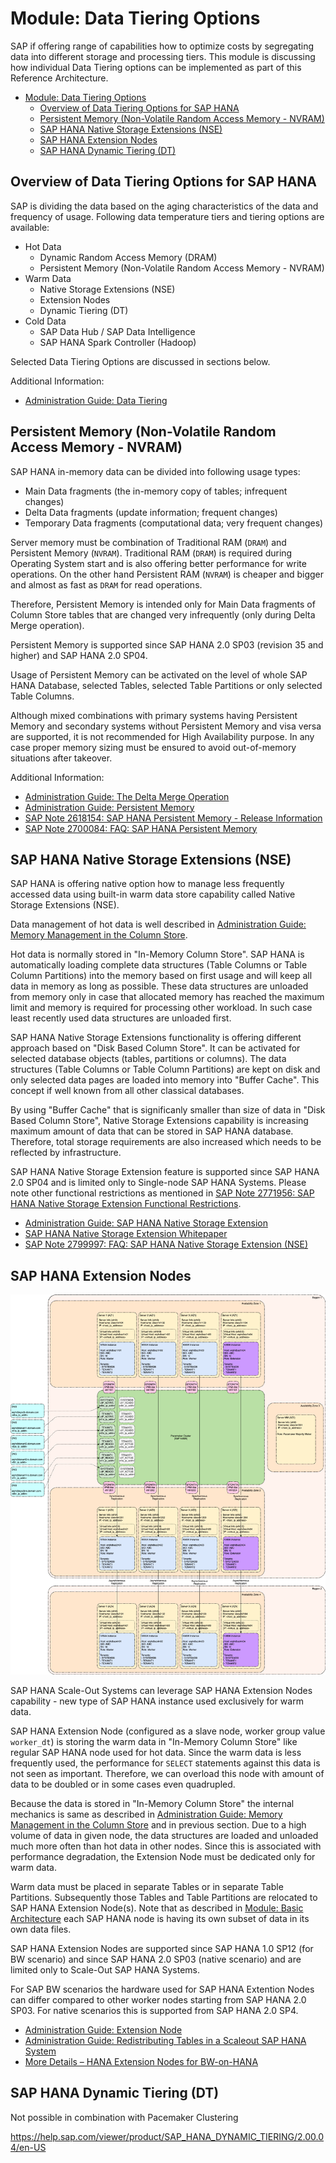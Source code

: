 # Module: Data Tiering Options

SAP if offering range of capabilities how to optimize costs by segregating data into different storage and processing tiers. This module is discussing how individual Data Tiering options can be implemented as part of this Reference Architecture.

<!-- TOC -->

- [Module: Data Tiering Options](#module-data-tiering-options)
  - [Overview of Data Tiering Options for SAP HANA](#overview-of-data-tiering-options-for-sap-hana)
  - [Persistent Memory (Non-Volatile Random Access Memory - NVRAM)](#persistent-memory-non-volatile-random-access-memory---nvram)
  - [SAP HANA Native Storage Extensions (NSE)](#sap-hana-native-storage-extensions-nse)
  - [SAP HANA Extension Nodes](#sap-hana-extension-nodes)
  - [SAP HANA Dynamic Tiering (DT)](#sap-hana-dynamic-tiering-dt)

<!-- /TOC -->

## Overview of Data Tiering Options for SAP HANA

SAP is dividing the data based on the aging characteristics of the data and frequency of usage. Following data temperature tiers and tiering options are available:

- Hot Data
  - Dynamic Random Access Memory (DRAM)
  - Persistent Memory (Non-Volatile Random Access Memory - NVRAM)
- Warm Data
  - Native Storage Extensions (NSE)
  - Extension Nodes
  - Dynamic Tiering (DT)
- Cold Data
  - SAP Data Hub / SAP Data Intelligence
  - SAP HANA Spark Controller (Hadoop)

Selected Data Tiering Options are discussed in sections below.

Additional Information:

- [Administration Guide: Data Tiering](https://help.sap.com/viewer/6b94445c94ae495c83a19646e7c3fd56/2.0.04/en-US/00421f8985a14e1b878195f4ce829be9.html)

## Persistent Memory (Non-Volatile Random Access Memory - NVRAM)

SAP HANA in-memory data can be divided into following usage types:

- Main Data fragments (the in-memory copy of tables; infrequent changes)
- Delta Data fragments (update information; frequent changes)
- Temporary Data fragments (computational data; very frequent changes)

Server memory must be combination of Traditional RAM (`DRAM`) and Persistent Memory (`NVRAM`). Traditional RAM (`DRAM`) is required during Operating System start and is also offering better performance for write operations. On the other hand Persistent RAM (`NVRAM`) is cheaper and bigger and almost as fast as `DRAM` for read operations.

Therefore, Persistent Memory is intended only for Main Data fragments of Column Store tables that are changed very infrequently (only during Delta Merge operation).

Persistent Memory is supported since SAP HANA 2.0 SP03 (revision 35 and higher) and SAP HANA 2.0 SP04.

Usage of Persistent Memory can be activated on the level of whole SAP HANA Database, selected Tables, selected Table Partitions or only selected Table Columns.

Although mixed combinations with primary systems having Persistent Memory and secondary systems without Persistent Memory and visa versa are supported, it is not recommended for High Availability purpose. In any case proper memory sizing must be ensured to avoid out-of-memory situations after takeover.

Additional Information:

- [Administration Guide: The Delta Merge Operation](https://help.sap.com/viewer/6b94445c94ae495c83a19646e7c3fd56/2.0.04/en-US/bd9ac728bb57101482b2ebfe243dcd7a.html)
- [Administration Guide: Persistent Memory](https://help.sap.com/viewer/6b94445c94ae495c83a19646e7c3fd56/2.0.04/en-US/1f61b13e096d4ef98e62c676debf117e.html)
- [SAP Note 2618154: SAP HANA Persistent Memory - Release Information](https://launchpad.support.sap.com/#/notes/2618154)
- [SAP Note 2700084: FAQ: SAP HANA Persistent Memory](https://launchpad.support.sap.com/#/notes/2700084)

## SAP HANA Native Storage Extensions (NSE)

SAP HANA is offering native option how to manage less frequently accessed data using built-in warm data store capability called Native Storage Extensions (NSE).

Data management of hot data is well described in [Administration Guide: Memory Management in the Column Store](https://help.sap.com/viewer/6b94445c94ae495c83a19646e7c3fd56/2.0.04/en-US/bd6e6be8bb5710149e34e14608e07b76.html).

Hot data is normally stored in "In-Memory Column Store". SAP HANA is automatically loading complete data structures (Table Columns or Table Column Partitions) into the memory based on first usage and will keep all data in memory as long as possible. These data structures are unloaded from memory only in case that allocated memory has reached the maximum limit and memory is required for processing other workload. In such case least recently used data structures are unloaded first.

SAP HANA Native Storage Extensions functionality is offering different approach based on "Disk Based Column Store". It can be activated for selected database objects (tables, partitions or columns). The data structures (Table Columns or Table Column Partitions) are kept on disk and only selected data pages are loaded into memory into "Buffer Cache". This concept if well known from all other classical databases.

By using "Buffer Cache" that is significanly smaller than size of data in "Disk Based Column Store", Native Storage Extensions capability is increasing maximum amount of data that can be stored in SAP HANA database. Therefore, total storage requirements are also increased which needs to be reflected by infrastructure.

SAP HANA Native Storage Extension feature is supported since SAP HANA 2.0 SP04 and is limited only to Single-node SAP HANA Systems. Please note other functional restrictions as mentioned in [SAP Note 2771956: SAP HANA Native Storage Extension Functional Restrictions](https://launchpad.support.sap.com/#/notes/2771956).

- [Administration Guide: SAP HANA Native Storage Extension](https://help.sap.com/viewer/6b94445c94ae495c83a19646e7c3fd56/2.0.04/en-US/4efaa94f8057425c8c7021da6fc2ddf5.html)
- [SAP HANA Native Storage Extension Whitepaper](https://www.sap.com/documents/2019/09/4475a0dd-637d-0010-87a3-c30de2ffd8ff.html)
- [SAP Note 2799997: FAQ: SAP HANA Native Storage Extension (NSE)](https://launchpad.support.sap.com/#/notes/2799997)

## SAP HANA Extension Nodes

![SAP HANA Extension Nodes](../../images/arch-extension-nodes.png)

SAP HANA Scale-Out Systems can leverage SAP HANA Extension Nodes capability - new type of SAP HANA instance used exclusively for warm data.

SAP HANA Extension Node (configured as a slave node, worker group value `worker_dt`) is storing the warm data in "In-Memory Column Store" like regular SAP HANA node used for hot data. Since the warm data is less frequently used, the performance for `SELECT` statements against this data is not seen as important. Therefore, we can overload this node with amount of data to be doubled or in some cases even quadrupled.

Because the data is stored in "In-Memory Column Store" the internal mechanics is same as described in [Administration Guide: Memory Management in the Column Store](https://help.sap.com/viewer/6b94445c94ae495c83a19646e7c3fd56/2.0.04/en-US/bd6e6be8bb5710149e34e14608e07b76.html) and in previous section. Due to a high volume of data in given node, the data structures are loaded and unloaded much more often than hot data in other nodes. Since this is associated with performance degradation, the Extension Node must be dedicated only for warm data.

Warm data must be placed in separate Tables or in separate Table Partitions. Subsequently those Tables and Table Partitions are relocated to SAP HANA Extension Node(s). Note that as described in [Module: Basic Architecture](module_basic_architecture.md#module-basic-architecture) each SAP HANA node is having its own subset of data in its own data files.

SAP HANA Extension Nodes are supported since SAP HANA 1.0 SP12 (for BW scenario) and since SAP HANA 2.0 SP03 (native scenario) and are limited only to Scale-Out SAP HANA Systems.

For SAP BW scenarios the hardware used for SAP HANA Extention Nodes can differ compared to other worker nodes starting from SAP HANA 2.0 SP03. For native scenarios this is supported from SAP HANA 2.0 SP4.

- [Administration Guide: Extension Node](https://help.sap.com/viewer/6b94445c94ae495c83a19646e7c3fd56/2.0.04/en-US/e285ac03529a4cc9ab2d73206d2e8eca.html)
- [Administration Guide: Redistributing Tables in a Scaleout SAP HANA System](https://help.sap.com/viewer/6b94445c94ae495c83a19646e7c3fd56/2.0.04/en-US/c6579b60d9761014ae59c8c868e6e054.html)
- [More Details – HANA Extension Nodes for BW-on-HANA](http://scn.sap.com/community/bw-hana/blog/2016/04/26/more-details--hana-extension-nodes-for-bw-on-hana)

## SAP HANA Dynamic Tiering (DT)

Not possible in combination with Pacemaker Clustering

https://help.sap.com/viewer/product/SAP_HANA_DYNAMIC_TIERING/2.00.04/en-US